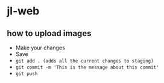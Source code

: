 # jl-web


## how to upload images

- Make your changes
- Save
- `git add . (adds all the current changes to staging)`
- `git commit -m 'This is the message about this commit'`
- `git push`
